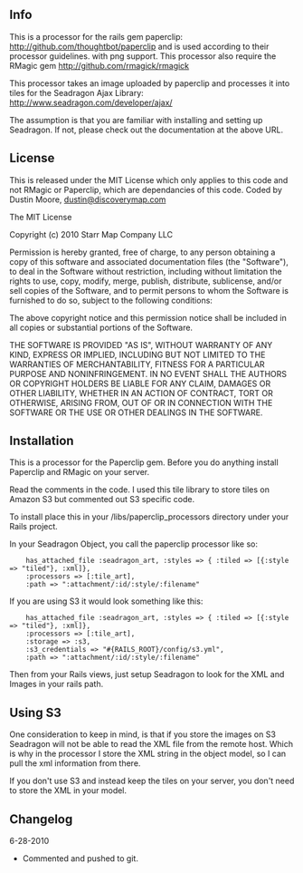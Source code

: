 Info
-----

This is a processor for the rails gem paperclip: http://github.com/thoughtbot/paperclip and is used according to their processor guidelines. with png support.
This processor also require the RMagic gem http://github.com/rmagick/rmagick

This processor takes an image uploaded by paperclip and processes it into tiles for the Seadragon Ajax Library: http://www.seadragon.com/developer/ajax/

The assumption is that you are familiar with installing and setting up Seadragon. If not, please check out the documentation at the above URL.


License
-----

This is released under the MIT License which only applies to this code and not RMagic or Paperclip, which are dependancies of this code.
Coded by Dustin Moore, dustin@discoverymap.com

The MIT License

Copyright (c) 2010 Starr Map Company LLC

Permission is hereby granted, free of charge, to any person obtaining a copy
of this software and associated documentation files (the "Software"), to deal
in the Software without restriction, including without limitation the rights
to use, copy, modify, merge, publish, distribute, sublicense, and/or sell
copies of the Software, and to permit persons to whom the Software is
furnished to do so, subject to the following conditions:

The above copyright notice and this permission notice shall be included in
all copies or substantial portions of the Software.

THE SOFTWARE IS PROVIDED "AS IS", WITHOUT WARRANTY OF ANY KIND, EXPRESS OR
IMPLIED, INCLUDING BUT NOT LIMITED TO THE WARRANTIES OF MERCHANTABILITY,
FITNESS FOR A PARTICULAR PURPOSE AND NONINFRINGEMENT. IN NO EVENT SHALL THE
AUTHORS OR COPYRIGHT HOLDERS BE LIABLE FOR ANY CLAIM, DAMAGES OR OTHER
LIABILITY, WHETHER IN AN ACTION OF CONTRACT, TORT OR OTHERWISE, ARISING FROM,
OUT OF OR IN CONNECTION WITH THE SOFTWARE OR THE USE OR OTHER DEALINGS IN
THE SOFTWARE.


Installation
------------

This is a processor for the Paperclip gem. Before you do anything install Paperclip and RMagic on your server.

Read the comments in the code. I used this tile library to store tiles on Amazon S3 but commented out S3 specific code.

To install place this in your /libs/paperclip_processors directory under your Rails project.

In your Seadragon Object, you call the paperclip processor like so:

		has_attached_file :seadragon_art, :styles => { :tiled => [{:style => "tiled"}, :xml]},
		:processors => [:tile_art],
		:path => ":attachment/:id/:style/:filename"
		
If you are using S3 it would look something like this:

		has_attached_file :seadragon_art, :styles => { :tiled => [{:style => "tiled"}, :xml]},
		:processors => [:tile_art],
		:storage => :s3,
		:s3_credentials => "#{RAILS_ROOT}/config/s3.yml",
		:path => ":attachment/:id/:style/:filename"
		
		
Then from your Rails views, just setup Seadragon to look for the XML and Images in your rails path.


Using S3
--------

One consideration to keep in mind, is that if you store the images on S3 Seadragon will not be able to read the XML file from the remote host.
Which is why in the processor I store the XML string in the object model, so I can pull the xml information from there.

If you don't use S3 and instead keep the tiles on your server, you don't need to store the XML in your model.


Changelog
---------

6-28-2010

* Commented and pushed to git.



